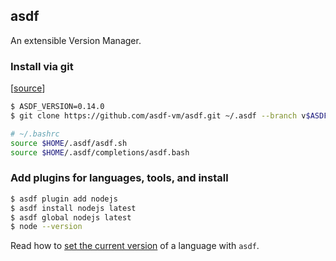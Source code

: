 ## asdf

An extensible Version Manager.

### Install via git

[[source](https://asdf-vm.com/#/core-manage-asdf)]

```bash
$ ASDF_VERSION=0.14.0
$ git clone https://github.com/asdf-vm/asdf.git ~/.asdf --branch v$ASDF_VERSION
```

```bash
# ~/.bashrc
source $HOME/.asdf/asdf.sh
source $HOME/.asdf/completions/asdf.bash
```

### Add plugins for languages, tools, and install

```bash
$ asdf plugin add nodejs
$ asdf install nodejs latest
$ asdf global nodejs latest
$ node --version
```

Read how to
[set the current version](https://asdf-vm.com/#/core-manage-versions?id=set-current-version)
of a language with `asdf`.

